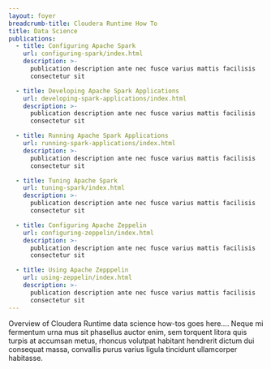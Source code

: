 ```yaml
---
layout: foyer
breadcrumb-title: Cloudera Runtime How To
title: Data Science
publications:
  - title: Configuring Apache Spark
    url: configuring-spark/index.html
    description: >-
      publication description ante nec fusce varius mattis facilisis
      consectetur sit

  - title: Developing Apache Spark Applications
    url: developing-spark-applications/index.html
    description: >-
      publication description ante nec fusce varius mattis facilisis
      consectetur sit

  - title: Running Apache Spark Applications
    url: running-spark-applications/index.html
    description: >-
      publication description ante nec fusce varius mattis facilisis
      consectetur sit

  - title: Tuning Apache Spark
    url: tuning-spark/index.html
    description: >-
      publication description ante nec fusce varius mattis facilisis
      consectetur sit

  - title: Configuring Apache Zeppelin
    url: configuring-zeppelin/index.html
    description: >-
      publication description ante nec fusce varius mattis facilisis
      consectetur sit

  - title: Using Apache Zepppelin
    url: using-zeppelin/index.html
    description: >-
      publication description ante nec fusce varius mattis facilisis
      consectetur sit
---
```

Overview of Cloudera Runtime data science how-tos goes here.... Neque
mi fermentum urna mus sit phasellus auctor enim, sem torquent litora
quis turpis at accumsan metus, rhoncus volutpat habitant hendrerit
dictum dui consequat massa, convallis purus varius ligula tincidunt
ullamcorper habitasse.
